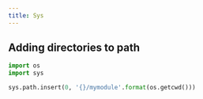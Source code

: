 ```yaml
---
title: Sys
---
```


## Adding directories to path

```python
import os
import sys

sys.path.insert(0, '{}/mymodule'.format(os.getcwd()))
```
